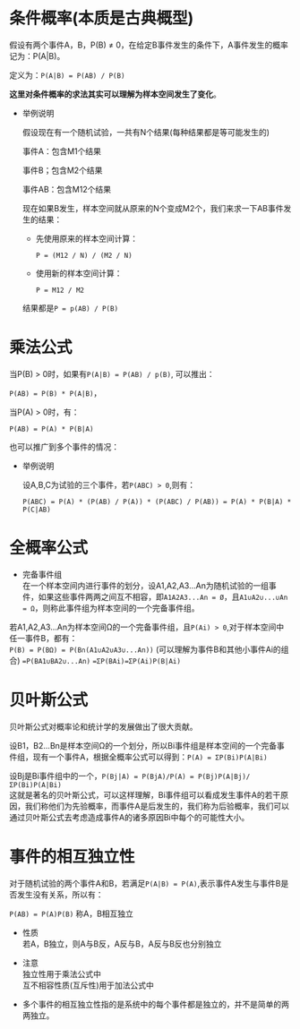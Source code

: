# 条件概率(本质是古典概型)        

假设有两个事件A，B，P(B) ≠ 0，在给定B事件发生的条件下，A事件发生的概率记为：P(A|B)。

定义为：`P(A|B) = P(AB) / P(B)`      

**这里对条件概率的求法其实可以理解为样本空间发生了变化**。            

* 举例说明

  假设现在有一个随机试验，一共有N个结果(每种结果都是等可能发生的)

  事件A：包含M1个结果        

  事件B；包含M2个结果  

  事件AB：包含M12个结果    

  现在如果B发生，样本空间就从原来的N个变成M2个，我们来求一下AB事件发生的结果：

  * 先使用原来的样本空间计算：

    `P = (M12 / N) / (M2 / N)`  

  * 使用新的样本空间计算：

    `P = M12 / M2`  

  结果都是`P = p(AB) / P(B)`       


#  乘法公式    

当P(B) > 0时，如果有`P(A|B) = P(AB) / p(B)`, 可以推出：   

`P(AB) = P(B) * P(A|B)`，

当P(A) > 0时，有：

`P(AB) = P(A) * P(B|A)`

也可以推广到多个事件的情况：      

* 举例说明    

  设A,B,C为试验的三个事件，若`P(ABC) > 0`,则有：

  `P(ABC) = P(A) * (P(AB) / P(A)) * (P(ABC) / P(AB)) = P(A) * P(B|A) * P(C|AB)`   


# 全概率公式     

* 完备事件组    
在一个样本空间内进行事件的划分，设A1,A2,A3...An为随机试验的一组事件，如果这些事件两两之间互不相容，即`A1A2A3...An = Ø`，且`A1∪A2∪...∪An = Ω`，则称此事件组为样本空间的一个完备事件组。     

若A1,A2,A3...An为样本空间Ω的一个完备事件组，且`P(Ai) > 0`,对于样本空间中任一事件B，都有：   
`P(B) = P(BΩ) = P(B∩(A1∪A2∪A3∪...An))` (可以理解为事件B和其他小事件Ai的组合)
`=P(BA1∪BA2∪...An)`
`=ΣP(BAi)=ΣP(Ai)P(B|Ai)`       



# 贝叶斯公式    

贝叶斯公式对概率论和统计学的发展做出了很大贡献。       

设B1，B2...Bn是样本空间Ω的一个划分，所以Bi事件组是样本空间的一个完备事件组，现有一个事件A，根据全概率公式可以得到：`P(A) = ΣP(Bi)P(A|Bi)`       

设Bj是Bi事件组中的一个，`P(Bj|A) = P(BjA)/P(A) = P(Bj)P(A|Bj)/ΣP(Bi)P(A|Bi)`   
这就是著名的贝叶斯公式，可以这样理解，Bi事件组可以看成发生事件A的若干原因，我们称他们为先验概率，而事件A是后发生的，我们称为后验概率，我们可以通过贝叶斯公式去考虑造成事件A的诸多原因Bi中每个的可能性大小。        

# 事件的相互独立性    

对于随机试验的两个事件A和B，若满足`P(A|B) = P(A)`,表示事件A发生与事件B是否发生没有关系，所以有：     

`P(AB) = P(A)P(B)` 称A，B相互独立         

* 性质   
若A，B独立，则A与B反，A反与B，A反与B反也分别独立     

* 注意   
独立性用于乘法公式中    
互不相容性质(互斥性)用于加法公式中    


* 多个事件的相互独立性指的是系统中的每个事件都是独立的，并不是简单的两两独立。   
